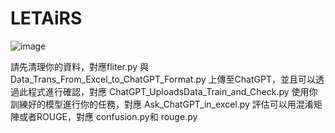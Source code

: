 # LETAiRS
![image](https://github.com/user-attachments/assets/23902a6c-a9af-4412-bc63-bfd41bc88d06)

請先清理你的資料，對應fliter.py 與 Data_Trans_From_Excel_to_ChatGPT_Format.py
上傳至ChatGPT，並且可以透過此程式進行確認，對應 ChatGPT_UploadsData_Train_and_Check.py
使用你訓練好的模型進行你的任務，對應 Ask_ChatGPT_in_excel.py
評估可以用混淆矩陣或者ROUGE，對應 confusion.py和 rouge.py
